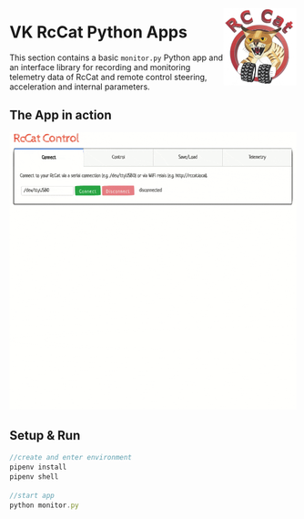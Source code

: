 <a href="#"><img src="../images/logo_small.png" width="128" height="135" align="right"/></a>

# VK RcCat Python Apps

This section contains a basic `monitor.py` Python app and an interface library for recording and monitoring telemetry data of RcCat and remote control steering, acceleration and internal parameters.


## The App in action
<div style="text-align:center"><img src="../images/monitor.gif" /></div>

## Setup & Run
```javascript
//create and enter environment
pipenv install
pipenv shell

//start app
python monitor.py
```